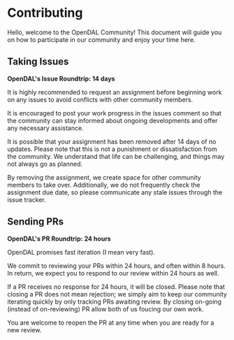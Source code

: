 # Contributing

Hello, welcome to the OpenDAL Community! This document will guide you on how to participate in our community and enjoy your time here.

## Taking Issues

**OpenDAL's Issue Roundtrip: 14 days**

It is highly recommended to request an assignment before beginning work on any issues to avoid conflicts with other community members.

It is encouraged to post your work progress in the issues comment so that the community can stay informed about ongoing developments and offer any necessary assistance.

It is possible that your assignment has been removed after 14 days of no updates. Please note that this is not a punishment or dissatisfaction from the community. We understand that life can be challenging, and things may not always go as planned.

By removing the assignment, we create space for other community members to take over. Additionally, we do not frequently check the assignment due date, so please communicate any stale issues through the issue tracker.

## Sending PRs

**OpenDAL's PR Roundtrip: 24 hours**

OpenDAL promises fast iteration (I mean very fast).

We commit to reviewing your PRs within 24 hours, and often within 8 hours. In return, we expect you to respond to our review within 24 hours as well.

If a PR receives no response for 24 hours, it will be closed. Please note that closing a PR does not mean rejection; we simply aim to keep our community iterating quickly by only tracking PRs awaiting review. By closing on-going (instead of on-reviewing) PR allow both of us foucing our own work.

You are welcome to reopen the PR at any time when you are ready for a new review.
